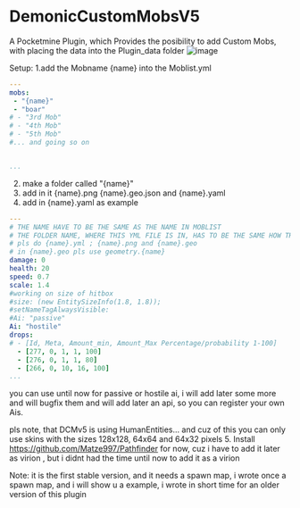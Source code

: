 # DemonicCustomMobsV5
A Pocketmine Plugin, which Provides the posibility to add Custom Mobs, with placing the data into the Plugin_data folder
![image](https://user-images.githubusercontent.com/61244099/234644632-7d42b63b-68be-4f54-8bc2-960fe0adaebb.png)

Setup:
1.add the Mobname {name} into the Moblist.yml 
```yaml
---
mobs: 
 - "{name}"
 - "boar"
# - "3rd Mob" 
# - "4th Mob" 
# - "5th Mob"
#... and going so on


...
```
2. make a folder called "{name}"
3. add in it {name}.png {name}.geo.json and {name}.yaml
4. add in {name}.yaml as example
```yaml
---
# THE NAME HAVE TO BE THE SAME AS THE NAME IN MOBLIST
# THE FOLDER NAME, WHERE THIS YML FILE IS IN, HAS TO BE THE SAME HOW THE NAME
# pls do {name}.yml ; {name}.png and {name}.geo
# in {name}.geo pls use geometry.{name}
damage: 0
health: 20
speed: 0.7
scale: 1.4
#working on size of hitbox
#size: (new EntitySizeInfo(1.8, 1.8));
#setNameTagAlwaysVisible:
#Ai: "passive"
Ai: "hostile"
drops:
# - [Id, Meta, Amount_min, Amount_Max Percentage/probability 1-100]
  - [277, 0, 1, 1, 100]
  - [276, 0, 1, 1, 80]
  - [266, 0, 10, 16, 100]
...
```
you can use until now for passive or hostile ai, i will add later some more and will bugfix them and will add later an api, so you can register your own Ais.

pls note, that DCMv5 is using HumanEntities... and cuz of this you can only use skins with the sizes 128x128, 64x64 and 64x32 pixels
5. Install https://github.com/Matze997/Pathfinder for now, cuz i have to add it later as virion , but i didnt had the time until now to add it as a virion

Note: it is the first stable version, and it needs a spawn map, i wrote once a spawn map, and i will show u a example, i wrote in short time for an older version of this plugin
